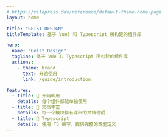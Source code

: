 ```yaml
---
# https://vitepress.dev/reference/default-theme-home-page
layout: home

title: "GEIST DESIGN"
titleTemplate: 基于 Vue3 和 Typescript 所构建的组件库

hero:
  name: "Geist Design"
  tagline: 基于 Vue 3、Typescript 所构建的组件库
  actions:
    - theme: brand
      text: 开始使用
      link: /guide/introduction

features:
  - title: 🚀 开箱即用
    details: 每个组件都能单独使用
  - title: 📖 文档丰富
    details: 每一个模块都有详细的文档说明
  - title: 💪 Typescript
    details: 使用 TS 编写，提供完整的类型定义
---
```


